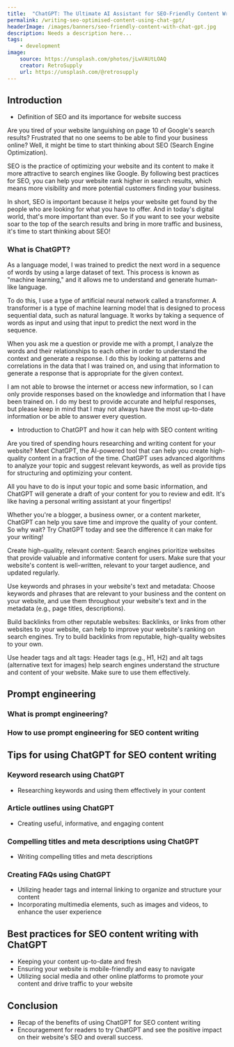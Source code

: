 ```yaml
---
title:  "ChatGPT: The Ultimate AI Assistant for SEO-Friendly Content Writing!"
permalink: /writing-seo-optimised-content-using-chat-gpt/
headerImage: /images/banners/seo-friendly-content-with-chat-gpt.jpg
description: Needs a description here...
tags:
    - development
image:
    source: https://unsplash.com/photos/jLwVAUtLOAQ
    creator: RetroSupply
    url: https://unsplash.com/@retrosupply
---
```


## Introduction

- Definition of SEO and its importance for website success

Are you tired of your website languishing on page 10 of Google's search results? Frustrated that no one seems to be able to find your business online? Well, it might be time to start thinking about SEO (Search Engine Optimization).

SEO is the practice of optimizing your website and its content to make it more attractive to search engines like Google. By following best practices for SEO, you can help your website rank higher in search results, which means more visibility and more potential customers finding your business.

In short, SEO is important because it helps your website get found by the people who are looking for what you have to offer. And in today's digital world, that's more important than ever. So if you want to see your website soar to the top of the search results and bring in more traffic and business, it's time to start thinking about SEO!

### What is ChatGPT?

As a language model, I was trained to predict the next word in a sequence of words by using a large dataset of text. This process is known as "machine learning," and it allows me to understand and generate human-like language.

To do this, I use a type of artificial neural network called a transformer. A transformer is a type of machine learning model that is designed to process sequential data, such as natural language. It works by taking a sequence of words as input and using that input to predict the next word in the sequence.

When you ask me a question or provide me with a prompt, I analyze the words and their relationships to each other in order to understand the context and generate a response. I do this by looking at patterns and correlations in the data that I was trained on, and using that information to generate a response that is appropriate for the given context.

I am not able to browse the internet or access new information, so I can only provide responses based on the knowledge and information that I have been trained on. I do my best to provide accurate and helpful responses, but please keep in mind that I may not always have the most up-to-date information or be able to answer every question.

- Introduction to ChatGPT and how it can help with SEO content writing


Are you tired of spending hours researching and writing content for your website? Meet ChatGPT, the AI-powered tool that can help you create high-quality content in a fraction of the time. ChatGPT uses advanced algorithms to analyze your topic and suggest relevant keywords, as well as provide tips for structuring and optimizing your content.

All you have to do is input your topic and some basic information, and ChatGPT will generate a draft of your content for you to review and edit. It's like having a personal writing assistant at your fingertips!

Whether you're a blogger, a business owner, or a content marketer, ChatGPT can help you save time and improve the quality of your content. So why wait? Try ChatGPT today and see the difference it can make for your writing!


Create high-quality, relevant content: Search engines prioritize websites that provide valuable and informative content for users. Make sure that your website's content is well-written, relevant to your target audience, and updated regularly.

Use keywords and phrases in your website's text and metadata: Choose keywords and phrases that are relevant to your business and the content on your website, and use them throughout your website's text and in the metadata (e.g., page titles, descriptions).

Build backlinks from other reputable websites: Backlinks, or links from other websites to your website, can help to improve your website's ranking on search engines. Try to build backlinks from reputable, high-quality websites to your own.

Use header tags and alt tags: Header tags (e.g., H1, H2) and alt tags (alternative text for images) help search engines understand the structure and content of your website. Make sure to use them effectively.

## Prompt engineering

### What is prompt engineering?

### How to use prompt engineering for SEO content writing

## Tips for using ChatGPT for SEO content writing

### Keyword research using ChatGPT

- Researching keywords and using them effectively in your content

### Article outlines using ChatGPT

- Creating useful, informative, and engaging content

### Compelling titles and meta descriptions using ChatGPT
- Writing compelling titles and meta descriptions

### Creating FAQs using ChatGPT
- Utilizing header tags and internal linking to organize and structure your content
- Incorporating multimedia elements, such as images and videos, to enhance the user experience

## Best practices for SEO content writing with ChatGPT

- Keeping your content up-to-date and fresh
- Ensuring your website is mobile-friendly and easy to navigate
- Utilizing social media and other online platforms to promote your content and drive traffic to your website

## Conclusion

- Recap of the benefits of using ChatGPT for SEO content writing
- Encouragement for readers to try ChatGPT and see the positive impact on their website's SEO and overall success.
